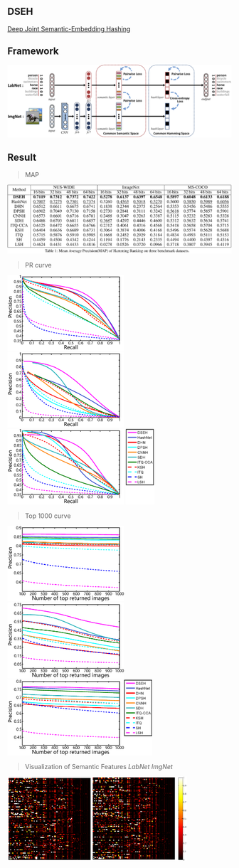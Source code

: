 ## DSEH
[Deep Joint Semantic-Embedding Hashing](https://www.ijcai.org/proceedings/2018/0332.pdf)

## Framework
![Framework](framework.png)

## Result
>MAP

![map](fig/map.png)
>PR curve

<img src="fig/pr_nuswide_32.png" height="170"/> <img src="fig/pr_imagenet_32.png" height="170"/> <img src="fig/pr_coco_32.png" height="170"/> <img src="fig/next.png" height="170"/> 

>Top 1000 curve

<img src="fig/Top1000_nuswide_32.png" height="170"/><img src="fig/Top1000_imagenet_32.png" height="170"/><img src="fig/Top1000_coco_32.png" height="170"/><img src="fig/next.png" height="170"/>

>Visualization of Semantic Features *LabNet ImgNet*

<img src="fig/label_hot.png" height="190"/><img src="fig/image_hot.png" height="190"/>
